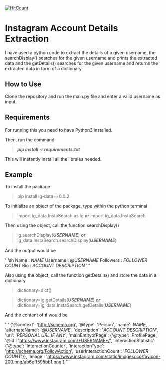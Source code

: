 [![HitCount](http://hits.dwyl.com/swapnanildutta/instagram-search.svg)](http://hits.dwyl.com/swapnanildutta/instagram-search)
# Instagram Account Details Extraction
I have used a python code to extract the details of a given username, the searchDisplay() searches for the given username and prints the extracted data and the getDetails() searches for the given username and returns the extracted data in form of a dictionary.
## How to Use
Clone the repository and run the main.py file and enter a valid username as input.
## Requirements
For running this you need to have Python3 installed.

Then, run the command 

>***pip install -r requirements.txt***


This will instantly install all the libraies needed.
## Example
To install the package

>pip install ig-data==0.0.2

To initialize an object of the package, type within the python terminal

>import ig_data.InstaSearch as ig       ***or***      import ig_data.InstaSearch

Then using the object, call the function searchDisplay()

>ig.searchDisplay(***USERNAME***)       ***or***      ig_data.InstaSearch.searchDisplay(***USERNAME***)

And the output would be

'''sh
Name :  *NAME*          Username :  @*USERNAME*     Followers :  *FOLLOWER COUNT*
 Bio :  *ACCOUNT DESCRIPTION*
'''

Also using the object, call the function getDetails() and store the data in a dictionary

>dictionary=dict()

>dictionary=ig.getDetails(***USERNAME***)       ***or***      dictionary=ig_data.InstaSearch.getDetails(***USERNAME***)

And the content of **d** would be

'''
{'@context': 'http://schema.org', '@type': 'Person', 'name': *NAME*, 'alternateName': '@*USERNAME*', 'description': '*ACCOUNT DESCRIPTION*', 'url': '*PERSONAL URL IF ANY*', 'mainEntityofPage': {'@type': 'ProfilePage', '@id': 'https://www.instagram.com/*USERNAME*/', 'interactionStatistic': {'@type': 'InteractionCounter', 'interactionType': 'http://schema.org/FollowAction', 'userInteractionCount': '*FOLLOWER COUNT*'}}, 'image': 'https://www.instagram.com/static/images/ico/favicon-200.png/ab6eff595bb1.png'}
'''
